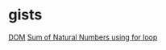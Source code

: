 # gists

[DOM](https://gist.github.com/ghelaniharsh/a1fcc23f3e5508c69fdf335fee7f69ec)
[Sum of Natural Numbers using for loop](https://gist.github.com/ghelaniharsh/bfbb8ddb46cd282af86c5ece7bd40187)